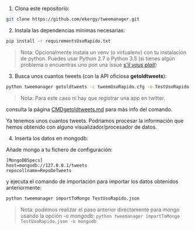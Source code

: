 1. Clona este repositorio:

```bash
git clone https://github.com/ekergy/tweemanager.git
```

2. Instala las dependencias mínimas necesarias:

```bash
pip install -r requirementsUsoRapido.txt
```

> Nota: Opcionalmente instala un venv (o virtualenv) con tu instalación de python. Puedes usar Python 2.7 o Python 3.5 (si tienes algún problema o encuentras uno pon una issue [*s’il vous plait*](https://github.com/ekergy/tweemanager/issues))


3. Busca unos cuantos tweets (con la API oficiosa **getoldtweets**):

```bash
python tweemanager getoldtweets -c tweemUsoRapido.cfg -o TestUsoRapido.json
```

> Nota: Para este caso ni hay que registrar una app en twitter.

consulta la página [CMDgetoldtweets.md](./CMDgetoldtweets.md) para más info del comando.

Ya tenemos unos cuantos tweets. Podriamos procesar la información que hemos obtenido con alguno visualizador/procesador de datos.

4. Inserta los datos en mongodb:

Añade mongo a tu fichero de configuración:
```
[MongoDBSpecs]
host=mongodb://127.0.0.1/tweets
repocollname=RepoDeTweets
```

y ejecuta el comando de importación para importar los datos obtenidos anteriormente:
```bash
python tweemanager importToMongo TestUsoRapido.json
```

> Nota: podemos realizar el paso anterior directamente para mongo usando la opción *-o mongodb*: ```python tweemanager importToMongo TestUsoRapido.json -o mongodb```
